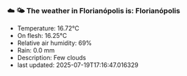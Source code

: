 ### ☁️ 🌤️  The weather in Florianópolis is: Florianópolis

- Temperature: 16.72°C
- On flesh: 16.25°C
- Relative air humidity: 69%
- Rain: 0.0 mm
- Description: Few clouds
- last updated: 2025-07-19T17:16:47.016329
